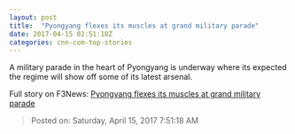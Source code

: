 ```yaml
---
layout: post
title:  "Pyongyang flexes its muscles at grand military parade"
date: 2017-04-15 02:51:18Z
categories: cnn-com-top-stories
---
```


A military parade in the heart of Pyongyang is underway where its expected the regime will show off some of its latest arsenal.


Full story on F3News: [Pyongyang flexes its muscles at grand military parade](http://www.f3nws.com/n/cAR3s)

> Posted on: Saturday, April 15, 2017 7:51:18 AM
